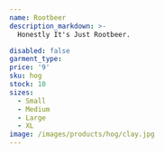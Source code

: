 ```yaml
---
name: Rootbeer
description_markdown: >-
  Honestly It's Just Rootbeer.

disabled: false
garment_type:
price: '9'
sku: hog
stock: 10
sizes:
  - Small
  - Medium
  - Large
  - XL
image: /images/products/hog/clay.jpg
---
```

